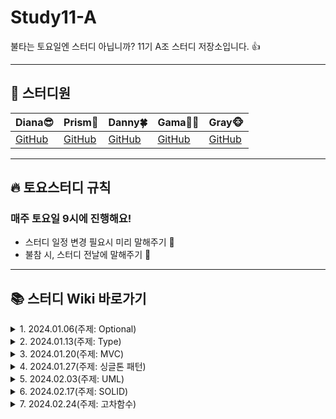 # Study11-A
불타는 토요일엔 스터디 아닙니까? 11기 A조 스터디 저장소입니다. 👍

- - -

## 🍎 스터디원
| Diana😎 | Prism🌈 | Danny🍀 | Gama👩‍🍳 | Gray🐵 |
| --- | --- | --- | --- | --- |
| [GitHub](https://github.com/Diana-yjh) | [GitHub](https://github.com/PrismSpirit) | [GitHub](https://github.com/dannykim1215) | [GitHub]() | [GitHub](https://github.com/yawoong2) |

- - -

## 🔥 토요스터디 규칙 

### 매주 토요일 9시에 진행해요!
- 스터디 일정 변경 필요시 미리 말해주기 🙏
- 불참 시, 스터디 전날에 말해주기 🙏

- - -

## 📚 스터디 Wiki 바로가기
<details>
<summary>1. 2024.01.06(주제: Optional)</summary>
  😁 참석자: Diana, Prism, Danny<br>
  🔎 [Wiki Go!](https://github.com/Diana-yjh/Study11-A/wiki/Week1)
</details>

<details>
<summary>2. 2024.01.13(주제: Type)</summary>
  😁 참석자: Diana, Prism, Danny, Gama<br>
  🔎 [Wiki Go!](https://github.com/Diana-yjh/Study11-A/wiki/Week2)
</details>

<details>
<summary>3. 2024.01.20(주제: MVC)</summary>
  😁 참석자: Diana, Prism, Danny<br>
  🔎 [Wiki Go!](https://github.com/Diana-yjh/Study11-A/wiki/Week3)
</details>

<details>
<summary>4. 2024.01.27(주제: 싱글톤 패턴)</summary>
  😁 참석자: Diana, Prism, Danny, Gama, Gray<br>
  🔎 [Wiki Go!](https://github.com/Diana-yjh/Study11-A/wiki/Week4)
</details>

<details>
<summary>5. 2024.02.03(주제: UML)</summary>
  😁 참석자: Diana, Prism, Danny, Gama(개인사정으로 불참), Gray<br>
  🔎 [Wiki Go!](https://github.com/Diana-yjh/Study11-A/wiki/Week5)
</details>

<details>
<summary>6. 2024.02.17(주제: SOLID)</summary>
  😁 참석자: Diana, Prism, Danny(개인사정으로 불참), Gama(개인사정으로 불참), Gray<br>
  🔎 [Wiki Go!](https://github.com/Diana-yjh/Study11-A/wiki/Week6)
</details>

<details>
<summary>7. 2024.02.24(주제: 고차함수)</summary>
  😁 참석자: Diana, Prism, Danny, Gray<br>
  🔎 [Wiki Go!](https://github.com/Diana-yjh/Study11-A/wiki/Week7)
</details>
